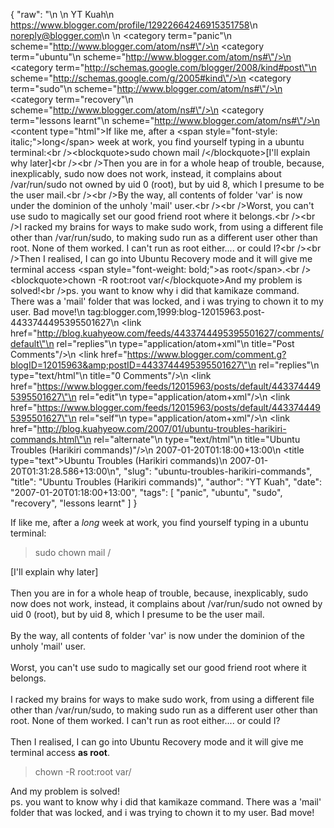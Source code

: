 {
  "raw": "<entry>\n  <author>\n    <name>YT Kuah</name>\n    <uri>https://www.blogger.com/profile/12922664246915351758</uri>\n    <email>noreply@blogger.com</email>\n  </author>\n  <category term=\"panic\"\n    scheme=\"http://www.blogger.com/atom/ns#\"/>\n  <category term=\"ubuntu\"\n    scheme=\"http://www.blogger.com/atom/ns#\"/>\n  <category term=\"http://schemas.google.com/blogger/2008/kind#post\"\n    scheme=\"http://schemas.google.com/g/2005#kind\"/>\n  <category term=\"sudo\"\n    scheme=\"http://www.blogger.com/atom/ns#\"/>\n  <category term=\"recovery\"\n    scheme=\"http://www.blogger.com/atom/ns#\"/>\n  <category term=\"lessons learnt\"\n    scheme=\"http://www.blogger.com/atom/ns#\"/>\n  <content type=\"html\">If like me, after a &lt;span style=&quot;font-style: italic;&quot;&gt;long&lt;/span&gt; week at work, you find yourself typing in a ubuntu terminal:&lt;br /&gt;&lt;blockquote&gt;sudo chown mail /&lt;/blockquote&gt;[I'll explain why later]&lt;br /&gt;&lt;br /&gt;Then you are in for a whole heap of trouble, because, inexplicably, sudo now does not work, instead, it complains about /var/run/sudo not owned by uid 0 (root), but by uid 8, which I presume to be the user mail.&lt;br /&gt;&lt;br /&gt;By the way, all contents of folder 'var' is now under the dominion of the unholy 'mail' user.&lt;br /&gt;&lt;br /&gt;Worst, you can't use sudo to magically set our good friend root where it belongs.&lt;br /&gt;&lt;br /&gt;I racked my brains for ways to make sudo work, from using a different file other than /var/run/sudo, to making sudo run as a different user other than root. None of them worked. I can't run as root either.... or could I?&lt;br /&gt;&lt;br /&gt;Then I realised, I can go into Ubuntu Recovery mode and it will give me terminal access &lt;span style=&quot;font-weight: bold;&quot;&gt;as root&lt;/span&gt;.&lt;br /&gt;&lt;blockquote&gt;chown -R root:root  var/&lt;/blockquote&gt;And my problem is solved!&lt;br /&gt;ps. you want to know why i did that kamikaze command. There was a 'mail' folder that was locked, and i was trying to chown it to my user. Bad move!</content>\n  <id>tag:blogger.com,1999:blog-12015963.post-4433744495395501627</id>\n  <link href=\"http://blog.kuahyeow.com/feeds/4433744495395501627/comments/default\"\n    rel=\"replies\"\n    type=\"application/atom+xml\"\n    title=\"Post Comments\"/>\n  <link href=\"https://www.blogger.com/comment.g?blogID=12015963&amp;postID=4433744495395501627\"\n    rel=\"replies\"\n    type=\"text/html\"\n    title=\"0 Comments\"/>\n  <link href=\"https://www.blogger.com/feeds/12015963/posts/default/4433744495395501627\"\n    rel=\"edit\"\n    type=\"application/atom+xml\"/>\n  <link href=\"https://www.blogger.com/feeds/12015963/posts/default/4433744495395501627\"\n    rel=\"self\"\n    type=\"application/atom+xml\"/>\n  <link href=\"http://blog.kuahyeow.com/2007/01/ubuntu-troubles-harikiri-commands.html\"\n    rel=\"alternate\"\n    type=\"text/html\"\n    title=\"Ubuntu Troubles (Harikiri commands)\"/>\n  <published>2007-01-20T01:18:00+13:00</published>\n  <title type=\"text\">Ubuntu Troubles (Harikiri commands)</title>\n  <updated>2007-01-20T01:31:28.586+13:00</updated>\n</entry>",
  "slug": "ubuntu-troubles-harikiri-commands",
  "title": "Ubuntu Troubles (Harikiri commands)",
  "author": "YT Kuah",
  "date": "2007-01-20T01:18:00+13:00",
  "tags": [
    "panic",
    "ubuntu",
    "sudo",
    "recovery",
    "lessons learnt"
  ]
}

If like me, after a <span style="font-style: italic;">long</span> week at work, you find yourself typing in a ubuntu terminal:<br /><blockquote>sudo chown mail /</blockquote>[I'll explain why later]<br /><br />Then you are in for a whole heap of trouble, because, inexplicably, sudo now does not work, instead, it complains about /var/run/sudo not owned by uid 0 (root), but by uid 8, which I presume to be the user mail.<br /><br />By the way, all contents of folder 'var' is now under the dominion of the unholy 'mail' user.<br /><br />Worst, you can't use sudo to magically set our good friend root where it belongs.<br /><br />I racked my brains for ways to make sudo work, from using a different file other than /var/run/sudo, to making sudo run as a different user other than root. None of them worked. I can't run as root either.... or could I?<br /><br />Then I realised, I can go into Ubuntu Recovery mode and it will give me terminal access <span style="font-weight: bold;">as root</span>.<br /><blockquote>chown -R root:root  var/</blockquote>And my problem is solved!<br />ps. you want to know why i did that kamikaze command. There was a 'mail' folder that was locked, and i was trying to chown it to my user. Bad move!